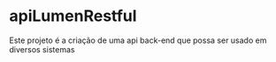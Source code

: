 # apiLumenRestful
Este projeto é a criação de uma api back-end que possa ser usado em diversos sistemas
